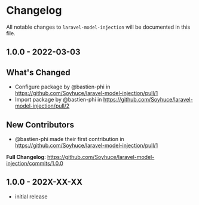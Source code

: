 # Changelog

All notable changes to `laravel-model-injection` will be documented in this file.

## 1.0.0 - 2022-03-03

## What's Changed

- Configure package by @bastien-phi in https://github.com/Soyhuce/laravel-model-injection/pull/1
- Import package by @bastien-phi in https://github.com/Soyhuce/laravel-model-injection/pull/2

## New Contributors

- @bastien-phi made their first contribution in https://github.com/Soyhuce/laravel-model-injection/pull/1

**Full Changelog**: https://github.com/Soyhuce/laravel-model-injection/commits/1.0.0

## 1.0.0 - 202X-XX-XX

- initial release

